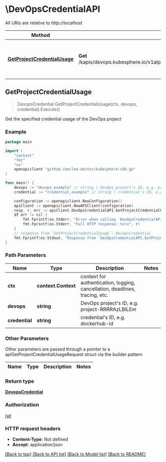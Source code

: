 # \DevOpsCredentialAPI

All URIs are relative to *http://localhost*

Method | HTTP request | Description
------------- | ------------- | -------------
[**GetProjectCredentialUsage**](DevOpsCredentialAPI.md#GetProjectCredentialUsage) | **Get** /kapis/devops.kubesphere.io/v1alpha2/devops/{devops}/credentials/{credential}/usage | Get the specified credential usage of the DevOps project



## GetProjectCredentialUsage

> DevopsCredential GetProjectCredentialUsage(ctx, devops, credential).Execute()

Get the specified credential usage of the DevOps project

### Example

```go
package main

import (
	"context"
	"fmt"
	"os"
	openapiclient "github.com/lee-doctor/kubesphere-sdk-go"
)

func main() {
	devops := "devops_example" // string | DevOps project's ID, e.g. project-RRRRAzLBlLEm
	credential := "credential_example" // string | credential's ID, e.g. dockerhub-id

	configuration := openapiclient.NewConfiguration()
	apiClient := openapiclient.NewAPIClient(configuration)
	resp, r, err := apiClient.DevOpsCredentialAPI.GetProjectCredentialUsage(context.Background(), devops, credential).Execute()
	if err != nil {
		fmt.Fprintf(os.Stderr, "Error when calling `DevOpsCredentialAPI.GetProjectCredentialUsage``: %v\n", err)
		fmt.Fprintf(os.Stderr, "Full HTTP response: %v\n", r)
	}
	// response from `GetProjectCredentialUsage`: DevopsCredential
	fmt.Fprintf(os.Stdout, "Response from `DevOpsCredentialAPI.GetProjectCredentialUsage`: %v\n", resp)
}
```

### Path Parameters


Name | Type | Description  | Notes
------------- | ------------- | ------------- | -------------
**ctx** | **context.Context** | context for authentication, logging, cancellation, deadlines, tracing, etc.
**devops** | **string** | DevOps project&#39;s ID, e.g. project-RRRRAzLBlLEm | 
**credential** | **string** | credential&#39;s ID, e.g. dockerhub-id | 

### Other Parameters

Other parameters are passed through a pointer to a apiGetProjectCredentialUsageRequest struct via the builder pattern


Name | Type | Description  | Notes
------------- | ------------- | ------------- | -------------



### Return type

[**DevopsCredential**](DevopsCredential.md)

### Authorization

[jwt](../README.md#jwt)

### HTTP request headers

- **Content-Type**: Not defined
- **Accept**: application/json

[[Back to top]](#) [[Back to API list]](../README.md#documentation-for-api-endpoints)
[[Back to Model list]](../README.md#documentation-for-models)
[[Back to README]](../README.md)

